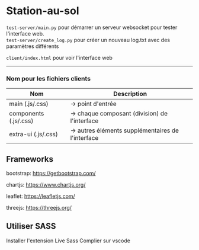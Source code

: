 # Station-au-sol

`test-server/main.py` pour démarrer un serveur websocket pour tester l'interface web. \
`test-server/create_log.py` pour créer un nouveau log.txt avec des paramètres différents

`client/index.html` pour voir l'interface web

---

### Nom pour les fichiers clients

| Nom                   | Description                                       | 
|-----------------------|---------------------------------------------------|
| main (.js/.css)       | -> point d'entrée                                 |
| components (.js/.css) | -> chaque composant (division) de l'interface     |
| extra-ui (.js/.css)   | -> autres éléments supplémentaires de l'interface |


## Frameworks

bootstrap: https://getbootstrap.com/

chartjs: https://www.chartjs.org/

leaflet: https://leafletjs.com/

threejs: https://threejs.org/


## Utiliser SASS

Installer l'extension Live Sass Complier sur vscode